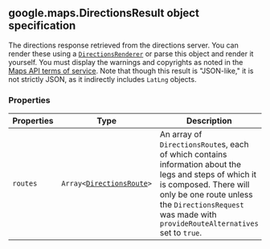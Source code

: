 <h2 id="DirectionsResult">
google.maps.DirectionsResult
object specification
</h2><p>The directions response retrieved from the directions server. You can render these using a <code><a href="https://github.com/amenadiel/google-maps-documentation/blob/master/docs/google.maps.DirectionsRenderer.md">DirectionsRenderer</a></code> or parse this object and render it yourself. You must display the warnings and copyrights as noted in the <a href="/maps/terms">Maps API terms of service</a>. Note that though this result is "JSON-like," it is not strictly JSON, as it indirectly includes <code>LatLng</code> objects.</p><h3>Properties</h3><table summary="interface DirectionsResult - Properties" width="100%">
<thead>
<tr><th>Properties</th>
<th>Type</th>
<th>Description</th>
</tr></thead>
<tbody>
<tr>
<td><code>routes</code></td>
<td><code>Array&lt;<a href="https://github.com/amenadiel/google-maps-documentation/blob/master/docs/google.maps.DirectionsRoute.md">DirectionsRoute</a>&gt;</code></td>
<td>An array of <code>DirectionsRoute</code>s, each of which contains information about the legs and steps of which it is composed. There will only be one route unless the <code>DirectionsRequest</code> was made with <code>provideRouteAlternatives</code> set to <code>true</code>.</td>
</tr>
</tbody>
</table>